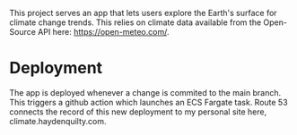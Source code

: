 This project serves an app that lets users explore the Earth's surface for climate change trends. This relies on climate data available from the Open-Source API here: https://open-meteo.com/. 

# Deployment 
The app is deployed whenever a change is commited to the main branch. This triggers a github action which launches an ECS Fargate task. Route 53 connects the record of this new deployment to my personal site here, climate.haydenquilty.com. 